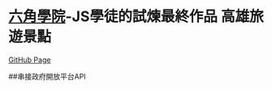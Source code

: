 # [六角學院](https://courses.hexschool.com/courses/enrolled/670042)-JS學徒的試煉最終作品 高雄旅遊景點

<a href="https://autum55853.github.io/KaohsiungAttractions/" target="_blank">GitHub Page</a>  


##串接政府開放平台API
